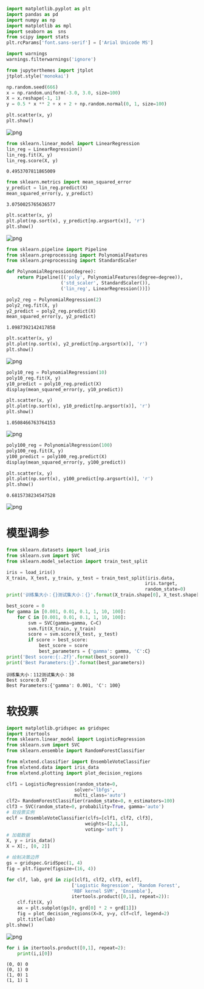 ```python
import matplotlib.pyplot as plt
import pandas as pd
import numpy as np
import matplotlib as mpl
import seaborn as  sns
from scipy import stats
plt.rcParams['font.sans-serif'] = ['Arial Unicode MS']

import warnings
warnings.filterwarnings('ignore')
```


```python
from jupyterthemes import jtplot
jtplot.style('monokai')
```


```python
np.random.seed(666)
x = np.random.uniform(-3.0, 3.0, size=100)
X = x.reshape(-1, 1)
y = 0.5 * x ** 2 + x + 2 + np.random.normal(0, 1, size=100)

plt.scatter(x, y)
plt.show()
```


    
![png](https://github.com/fendao/imgs/blob/main/tianchi_1_3/output_2_0.png)
    



```python
from sklearn.linear_model import LinearRegression
lin_reg = LinearRegression()
lin_reg.fit(X, y)
lin_reg.score(X, y)
```




    0.4953707811865009




```python
from sklearn.metrics import mean_squared_error
y_predict = lin_reg.predict(X)
mean_squared_error(y, y_predict)
```




    3.0750025765636577




```python
plt.scatter(x, y)
plt.plot(np.sort(x), y_predict[np.argsort(x)], 'r')
plt.show()
```


    
![png](https://github.com/fendao/imgs/blob/main/tianchi_1_3/output_5_0.png)
    



```python
from sklearn.pipeline import Pipeline
from sklearn.preprocessing import PolynomialFeatures
from sklearn.preprocessing import StandardScaler

def PolynomialRegression(degree):
    return Pipeline([('poly', PolynomialFeatures(degree=degree)),
                    ('std_scaler', StandardScaler()),
                    ('lin_reg', LinearRegression())])
```


```python
poly2_reg = PolynomialRegression(2)
poly2_reg.fit(X, y)
y2_predict = poly2_reg.predict(X)
mean_squared_error(y, y2_predict)
```




    1.0987392142417858




```python
plt.scatter(x, y)
plt.plot(np.sort(x), y2_predict[np.argsort(x)], 'r')
plt.show()
```


    
![png](https://github.com/fendao/imgs/blob/main/tianchi_1_3/output_8_0.png)
    



```python
poly10_reg = PolynomialRegression(10)
poly10_reg.fit(X, y)
y10_predict = poly10_reg.predict(X)
display(mean_squared_error(y, y10_predict))

plt.scatter(x, y)
plt.plot(np.sort(x), y10_predict[np.argsort(x)], 'r')
plt.show()
```


    1.0508466763764153



    
![png](https://github.com/fendao/imgs/blob/main/tianchi_1_3/output_9_1.png)
    



```python
poly100_reg = PolynomialRegression(100)
poly100_reg.fit(X, y)
y100_predict = poly100_reg.predict(X)
display(mean_squared_error(y, y100_predict))

plt.scatter(x, y)
plt.plot(np.sort(x), y100_predict[np.argsort(x)], 'r')
plt.show()
```


    0.6815738234547528



    
![png](https://github.com/fendao/imgs/blob/main/tianchi_1_3/output_10_1.png)
    


# 模型调参


```python
from sklearn.datasets import load_iris
from sklearn.svm import SVC
from sklearn.model_selection import train_test_split

iris = load_iris()
X_train, X_test, y_train, y_test = train_test_split(iris.data,
                                                   iris.target,
                                                   random_state=0)
print('训练集大小：{}测试集大小：{}'.format(X_train.shape[0], X_test.shape[0]))

best_score = 0
for gamma in [0.001, 0.01, 0.1, 1, 10, 100]:
    for C in [0.001, 0.01, 0.1, 1, 10, 100]:
        svm = SVC(gamma=gamma, C=C)
        svm.fit(X_train, y_train)
        score = svm.score(X_test, y_test)
        if score > best_score:
            best_score = score
            best_parameters = {'gamma': gamma, 'C':C}
print('Best score:{:.2f}'.format(best_score))
print('Best Parameters:{}'.format(best_parameters))
```

    训练集大小：112测试集大小：38
    Best score:0.97
    Best Parameters:{'gamma': 0.001, 'C': 100}


# 软投票


```python
import matplotlib.gridspec as gridspec
import itertools
from sklearn.linear_model import LogisticRegression
from sklearn.svm import SVC
from sklearn.ensemble import RandomForestClassifier

from mlxtend.classifier import EnsembleVoteClassifier
from mlxtend.data import iris_data
from mlxtend.plotting import plot_decision_regions

clf1 = LogisticRegression(random_state=0,
                         solver='lbfgs',
                         multi_class='auto')
clf2= RandomForestClassifier(random_state=0, n_estimators=100)
clf3 = SVC(random_state=0, probability=True, gamma='auto')
# 软投票实例
eclf = EnsembleVoteClassifier(clfs=[clf1, clf2, clf3],
                             weights=[2,1,1],
                             voting='soft')
# 加载数据
X, y = iris_data()
X = X[:, [0, 2]]

# 绘制决策边界
gs = gridspec.GridSpec(1, 4)
fig = plt.figure(figsize=(16, 4))

for clf, lab, grd in zip([clf1, clf2, clf3, eclf],
                        ['Logistic Regression', 'Random Forest',
                        'RBF kernel SVM', 'Ensemble'],
                        itertools.product([0,1], repeat=2)):
    clf.fit(X, y)
    ax = plt.subplot(gs[0, grd[0] * 2 + grd[1]])
    fig = plot_decision_regions(X=X, y=y, clf=clf, legend=2)
    plt.title(lab)
plt.show()
```


    
![png](https://github.com/fendao/imgs/blob/main/tianchi_1_3/output_14_0.png)
    



```python
for i in itertools.product([0,1], repeat=2):
    print(i,i[0])
```

    (0, 0) 0
    (0, 1) 0
    (1, 0) 1
    (1, 1) 1



```python

```
